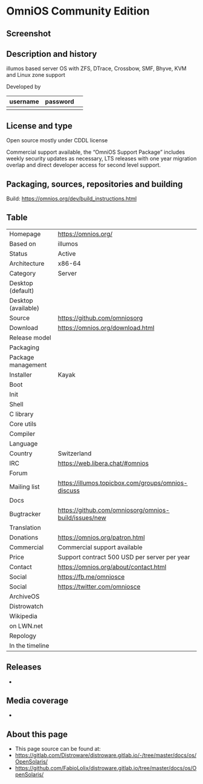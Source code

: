 # OmniOS Community Edition

## Screenshot


## Description and history

illumos based server OS with ZFS, DTrace, Crossbow, SMF, Bhyve, KVM and Linux zone support

Developed by

| username | password |  |
|----------|----------|--|
|  |  |  |


## License and type

Open source mostly under CDDL license

Commercial support available, the “OmniOS Support Package” includes weekly security 
updates as necessary, LTS releases with one year migration overlap and direct 
developer access for second level support.


## Packaging, sources, repositories and building

>

Build: <https://omnios.org/dev/build_instructions.html>


## Table

|                       |  |
|-----------------------|--|
| Homepage              | <https://omnios.org/> |
| Based on              | illumos |
| Status                | Active |
| Architecture          | x86-64 |
| Category              | Server |
| Desktop (default)     |  |
| Desktop (available)   |  |
| Source                | <https://github.com/omniosorg> |
| Download              | <https://omnios.org/download.html> |
| Release model         |  |
| Packaging             |  |
| Package management    |  |
| Installer             | Kayak |
| Boot                  |  |
| Init                  |  |
| Shell                 |  |
| C library             |  |
| Core utils            |  |
| Compiler              |  |
| Language              |  |
| Country               | Switzerland  |
| IRC                   | <https://web.libera.chat/#omnios> |
| Forum                 |  |
| Mailing list          | <https://illumos.topicbox.com/groups/omnios-discuss> |
| Docs                  |  |
| Bugtracker            | <https://github.com/omniosorg/omnios-build/issues/new> |
| Translation           |  |
| Donations             | <https://omnios.org/patron.html> |
| Commercial            | Commercial support available |
| Price                 | Support contract 500 USD per server per year |
| Contact               | <https://omnios.org/about/contact.html> |
| Social                | <https://fb.me/omniosce> |
| Social                | <https://twitter.com/omniosce> |
| ArchiveOS             |  |
| Distrowatch           |  |
| Wikipedia             |  |
| on LWN.net            |  |
| Repology              |  |
| In the timeline       |  |


## Releases

* 


## Media coverage

* 


## About this page

* This page source can be found at:
* <https://gitlab.com/Distroware/distroware.gitlab.io/-/tree/master/docs/os/OpenSolaris/>
* <https://github.com/FabioLolix/distroware.gitlab.io/tree/master/docs/os/OpenSolaris/>
